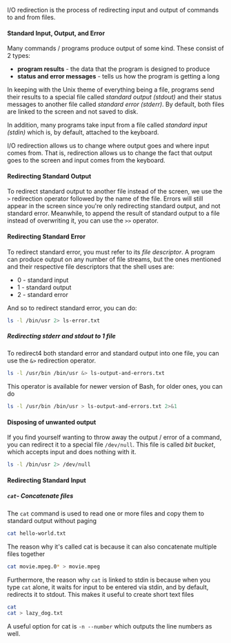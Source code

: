 I/O redirection is the process of redirecting input and output of commands to and from files.

#### Standard Input, Output, and Error
Many commands / programs produce output of some kind. These consist of 2 types:
- **program results** - the data that the program is designed to produce
- **status and error messages** - tells us how the program is getting a long

In keeping with the Unix theme of everything being a file, programs send their results to a special file called *standard output (stdout)* and their status messages to another file called *standard error (stderr)*. By default, both files are linked to the screen and not saved to disk.

In addition, many programs take input from a file called *standard input (stdin)* which is, by default, attached to the keyboard.

I/O redirection allows us to change where output goes and where input comes from. That is, redirection allows us to change the fact that output goes to the screen and input comes from the keyboard.

#### Redirecting Standard Output
To redirect standard output to another file instead of the screen, we use the `>` redirection operator followed by the name of the file. Errors will still appear in the screen since you're only redirecting standard output, and not standard error. Meanwhile, to append the result of standard output to a file instead of overwriting it, you can use the `>>` operator.

#### Redirecting Standard Error
To redirect standard error, you must refer to its *file descriptor*. A program can produce output on any number of file streams, but the ones mentioned and their respective file descriptors that the shell uses are:
- 0 - standard input
- 1 - standard output
- 2 - standard error

And so to redirect standard error, you can do:
```sh
ls -l /bin/usr 2> ls-error.txt
```
##### Redirecting stderr and stdout to 1 file
To redirect4 both standard error and standard output into one file, you can use the `&>` redirection operator.
```sh
ls -l /usr/bin /bin/usr &> ls-output-and-errors.txt
```
This operator is available for newer version of Bash, for older ones, you can do
```sh
ls -l /usr/bin /bin/usr > ls-output-and-errors.txt 2>&1
```

#### Disposing of unwanted output
If you find yourself wanting to throw away the output / error of a command, you can redirect it to a special file `/dev/null`. This file is called *bit bucket*, which accepts input and does nothing with it.
```sh
ls -l /bin/usr 2> /dev/null
```

#### Redirecting Standard Input
##### `cat`- Concatenate files
The `cat` command is used to read one or more files and copy them to standard output without paging
```sh
cat hello-world.txt
```
The reason why it's called cat is because it can also concatenate multiple files together
```sh
cat movie.mpeg.0* > movie.mpeg
```
Furthermore, the reason why `cat` is linked to stdin is because when you type `cat` alone, it waits for input to be entered via stdin, and by default, redirects it to stdout. This makes it useful to create short text files
```sh
cat
cat > lazy_dog.txt
```

A useful option for cat is `-n --number` which outputs the line numbers as well.





